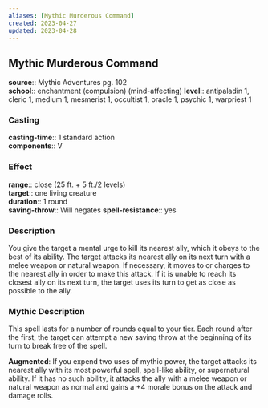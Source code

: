 ```yaml
---
aliases: [Mythic Murderous Command]
created: 2023-04-27
updated: 2023-04-28
---
```


## Mythic Murderous Command

**source**:: Mythic Adventures pg. 102  
**school**:: enchantment (compulsion) (mind-affecting)
**level**:: antipaladin 1, cleric 1, medium 1, mesmerist 1, occultist 1, oracle 1, psychic 1, warpriest 1

### Casting

**casting-time**:: 1 standard action  
**components**:: V

### Effect

**range**:: close (25 ft. + 5 ft./2 levels)  
**target**:: one living creature  
**duration**:: 1 round  
**saving-throw**:: Will negates
**spell-resistance**:: yes

### Description

You give the target a mental urge to kill its nearest ally, which it obeys to the best of its ability. The target attacks its nearest ally on its next turn with a melee weapon or natural weapon. If necessary, it moves to or charges to the nearest ally in order to make this attack. If it is unable to reach its closest ally on its next turn, the target uses its turn to get as close as possible to the ally.

### Mythic Description

This spell lasts for a number of rounds equal to your tier. Each round after the first, the target can attempt a new saving throw at the beginning of its turn to break free of the spell.  
  
**Augmented**: If you expend two uses of mythic power, the target attacks its nearest ally with its most powerful spell, spell-like ability, or supernatural ability. If it has no such ability, it attacks the ally with a melee weapon or natural weapon as normal and gains a +4 morale bonus on the attack and damage rolls.
